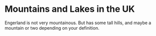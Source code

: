 Mountains and Lakes in the UK   
===================   
Engerland is not very mountainous.
But has some tall hills, and maybe a mountain or two depending on your definition.
